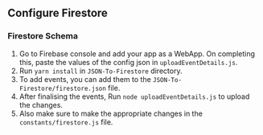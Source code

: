 ## Configure Firestore
### Firestore Schema
1. Go to Firebase console and add your app as a WebApp. On completing this, paste the values of the config json in `uploadEventDetails.js`.
2. Run `yarn install` in `JSON-To-Firestore` directory. 
3. To add events, you can add them to the `JSON-To-Firestore/firestore.json` file.
4. After finalising the events, Run `node uploadEventDetails.js` to upload the changes.
5. Also make sure to make the appropriate changes in the `constants/firestore.js` file.
